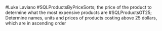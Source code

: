 #Luke Laviano 
#SQLProductsByPriceSorts; the price of the product to determine what the most expensive products are
#SQLProductsGT25; Determine names, units and prices of products costing above 25 dollars, which are in ascending order

